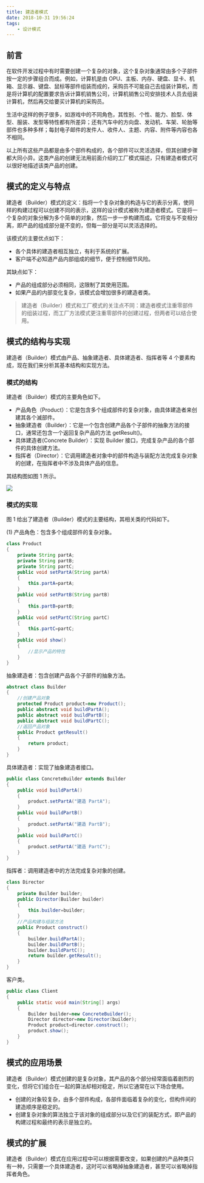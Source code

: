 ```yaml
---
title: 建造者模式
date: 2018-10-31 19:56:24
tags: 
    - 设计模式
---
```

<meta name="referrer" content="no-referrer" />

## 前言

在软件开发过程中有时需要创建一个复杂的对象，这个复杂对象通常由多个子部件按一定的步骤组合而成。例如，计算机是由 OPU、主板、内存、硬盘、显卡、机箱、显示器、键盘、鼠标等部件组装而成的，采购员不可能自己去组装计算机，而是将计算机的配置要求告诉计算机销售公司，计算机销售公司安排技术人员去组装计算机，然后再交给要买计算机的采购员。

生活中这样的例子很多，如游戏中的不同角色，其性别、个性、能力、脸型、体型、服装、发型等特性都有所差异；还有汽车中的方向盘、发动机、车架、轮胎等部件也多种多样；每封电子邮件的发件人、收件人、主题、内容、附件等内容也各不相同。

以上所有这些产品都是由多个部件构成的，各个部件可以灵活选择，但其创建步骤都大同小异。这类产品的创建无法用前面介绍的工厂模式描述，只有建造者模式可以很好地描述该类产品的创建。

## 模式的定义与特点
建造者（Builder）模式的定义：指将一个复杂对象的构造与它的表示分离，使同样的构建过程可以创建不同的表示，这样的设计模式被称为建造者模式。它是将一个复杂的对象分解为多个简单的对象，然后一步一步构建而成。它将变与不变相分离，即产品的组成部分是不变的，但每一部分是可以灵活选择的。

该模式的主要优点如下：
- 各个具体的建造者相互独立，有利于系统的扩展。
- 客户端不必知道产品内部组成的细节，便于控制细节风险。

其缺点如下：
- 产品的组成部分必须相同，这限制了其使用范围。
- 如果产品的内部变化复杂，该模式会增加很多的建造者类。

>建造者（Builder）模式和工厂模式的关注点不同：建造者模式注重零部件的组装过程，而工厂方法模式更注重零部件的创建过程，但两者可以结合使用。

## 模式的结构与实现
建造者（Builder）模式由产品、抽象建造者、具体建造者、指挥者等 4 个要素构成，现在我们来分析其基本结构和实现方法。
### 模式的结构
建造者（Builder）模式的主要角色如下。

- 产品角色（Product）：它是包含多个组成部件的复杂对象，由具体建造者来创建其各个滅部件。
- 抽象建造者（Builder）：它是一个包含创建产品各个子部件的抽象方法的接口，通常还包含一个返回复杂产品的方法 getResult()。
- 具体建造者(Concrete Builder）：实现 Builder 接口，完成复杂产品的各个部件的具体创建方法。
- 指挥者（Director）：它调用建造者对象中的部件构造与装配方法完成复杂对象的创建，在指挥者中不涉及具体产品的信息。

其结构图如图 1 所示。

![](http://c.biancheng.net/uploads/allimg/181114/3-1Q1141H441X4.gif)

### 模式的实现
图 1 给出了建造者（Builder）模式的主要结构，其相关类的代码如下。

(1) 产品角色：包含多个组成部件的复杂对象。
```java
class Product
{
    private String partA;
    private String partB;
    private String partC;
    public void setPartA(String partA)
    {
        this.partA=partA;
    }
    public void setPartB(String partB)
    {
        this.partB=partB;
    }
    public void setPartC(String partC)
    {
        this.partC=partC;
    }
    public void show()
    {
        //显示产品的特性
    }
}
```

抽象建造者：包含创建产品各个子部件的抽象方法。

```java
abstract class Builder
{
    //创建产品对象
    protected Product product=new Product();
    public abstract void buildPartA();
    public abstract void buildPartB();
    public abstract void buildPartC();
    //返回产品对象
    public Product getResult()
    {
        return product;
    }
}
```

具体建造者：实现了抽象建造者接口。

```java
public class ConcreteBuilder extends Builder
{
    public void buildPartA()
    {
        product.setPartA("建造 PartA");
    }
    public void buildPartB()
    {
        product.setPartA("建造 PartB");
    }
    public void buildPartC()
    {
        product.setPartA("建造 PartC");
    }
}
```

指挥者：调用建造者中的方法完成复杂对象的创建。
```java
class Director
{
    private Builder builder;
    public Director(Builder builder)
    {
        this.builder=builder;
    }
    //产品构建与组装方法
    public Product construct()
    {
        builder.buildPartA();
        builder.buildPartB();
        builder.buildPartC();
        return builder.getResult();
    }
}
```

客户类。

```java
public class Client
{
    public static void main(String[] args)
    {
        Builder builder=new ConcreteBuilder();
        Director director=new Director(builder);
        Product product=director.construct();
        product.show();
    }
}
```

## 模式的应用场景
建造者（Builder）模式创建的是复杂对象，其产品的各个部分经常面临着剧烈的变化，但将它们组合在一起的算法却相对稳定，所以它通常在以下场合使用。

- 创建的对象较复杂，由多个部件构成，各部件面临着复杂的变化，但构件间的建造顺序是稳定的。
- 创建复杂对象的算法独立于该对象的组成部分以及它们的装配方式，即产品的构建过程和最终的表示是独立的。

## 模式的扩展
建造者（Builder）模式在应用过程中可以根据需要改变，如果创建的产品种类只有一种，只需要一个具体建造者，这时可以省略掉抽象建造者，甚至可以省略掉指挥者角色。